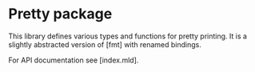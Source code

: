 # Pretty package

This library defines various types and functions for pretty printing. It is a slightly abstracted
version of [fmt] with renamed bindings.

For API documentation see [index.mld].

